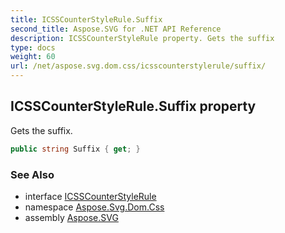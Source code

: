 ```yaml
---
title: ICSSCounterStyleRule.Suffix
second_title: Aspose.SVG for .NET API Reference
description: ICSSCounterStyleRule property. Gets the suffix
type: docs
weight: 60
url: /net/aspose.svg.dom.css/icsscounterstylerule/suffix/
---
```

## ICSSCounterStyleRule.Suffix property

Gets the suffix.

```csharp
public string Suffix { get; }
```

### See Also

* interface [ICSSCounterStyleRule](../)
* namespace [Aspose.Svg.Dom.Css](../../../aspose.svg.dom.css/)
* assembly [Aspose.SVG](../../../)
